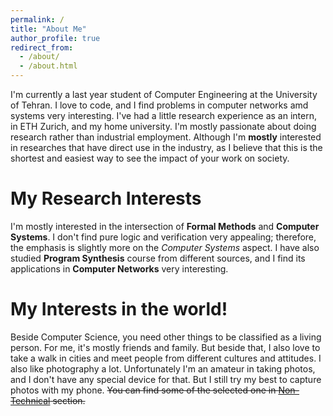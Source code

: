 ```yaml
---
permalink: /
title: "About Me"
author_profile: true
redirect_from: 
  - /about/
  - /about.html
---
```


I'm currently a last year student of Computer Engineering at the University of Tehran. I love to code, and I find problems in computer networks amd systems very interesting. I've had a little research experience as an intern, in ETH Zurich, and my home university. I'm mostly passionate about doing research rather than industrial employment. Although I'm **mostly** interested in researches that have direct use in the industry, as I believe that this is the shortest and easiest way to see the impact of your work on society.

My Research Interests
====

I'm mostly interested in the intersection of **Formal Methods** and **Computer Systems**. I don't find pure logic and verification very appealing; therefore, the emphasis is slightly more on the *Computer Systems* aspect. I have also studied **Program Synthesis** course from different sources, and I find its applications in **Computer Networks** very interesting.

My Interests in the world!
====

Beside Computer Science, you need other things to be classified as a living person. For me, it's mostly friends and family. But beside that, I also love to take a walk in cities and meet people from different cultures and attitudes. I also like photography a lot. Unfortunately I'm an amateur in taking photos, and I don't have any special device for that. But I still try my best to capture photos with my phone. ~~You can find some of the selected one in [Non-Technical](/non-technical) section.~~
